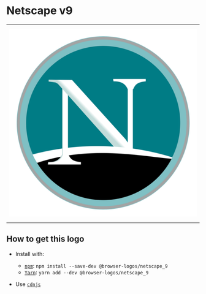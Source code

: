 # Netscape v9

<table>
    <tbody>
        <tr>
            <td height="512px" width="512px">
                <a href="./"><img width="500px" src="netscape_9_512x512.png" alt="Netscape v9 browser logo"></a>
            </td>
        <tr>
    </tbody>
</table>


## How to get this logo

* Install with:

  * [`npm`](https://www.npmjs.com/): `npm install --save-dev @browser-logos/netscape_9`
  * [`Yarn`](https://yarnpkg.com/): `yarn add --dev @browser-logos/netscape_9`

* Use [`cdnjs`](https://cdnjs.com/libraries/browser-logos)
